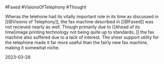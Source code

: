 #Faxed #VisionsOfTelephony #Thought 

Wheras the telehone had its vitally important role in its time as discussed in [[@Visions of Telephony]], the fax machine described in [[@Faxed]] was not recieved nearly as well. Though primarily due to [[Ahead of its time|image printing technology not being quite up to standards, ]] the fax machine also suffered due to a lack of interest. The sheer support utility for the telephone made it far more useful than the fairly new fax machine, making it somewhat niche.

2023-03-28